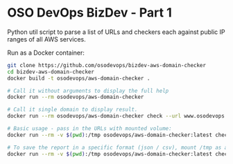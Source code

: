 # OSO DevOps BizDev - Part 1
Python util script to parse a list of URLs and checkers each against public IP ranges of all AWS services.

Run as a Docker container:

~~~bash
git clone https://github.com/osodevops/bizdev-aws-domain-checker
cd bizdev-aws-domain-checker
docker build -t osodevops/aws-domain-checker .

# Call it without arguments to display the full help
docker run --rm osodevops/aws-domain-checker

# Call it single domain to display result.
docker run --rm osodevops/aws-domain-checker check --url www.osodevops.io

# Basic usage - pass in the URLs with mounted volume:
docker run --rm -v $(pwd):/tmp osodevops/aws-domain-checker:latest check --website-list ./tmp/big_data_london_exhibitors.json

# To save the report in a specific format (json / csv), mount /tmp as a volume:
docker run --rm -v $(pwd):/tmp osodevops/aws-domain-checker:latest check --website-list ./tmp/big_data_london_exhibitors.json --export-json /tmp/out.json
~~~
